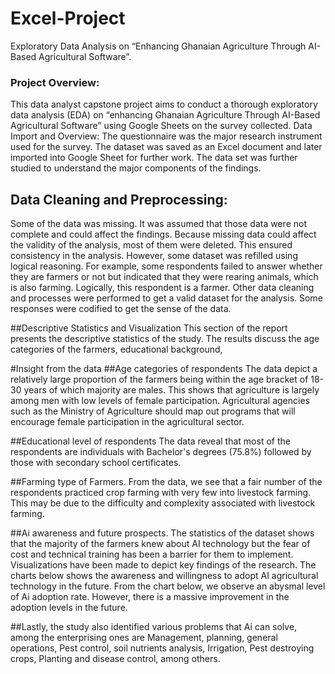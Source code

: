 # Excel-Project

Exploratory Data Analysis on “Enhancing Ghanaian Agriculture Through AI-Based Agricultural Software”.

### Project Overview:
This data analyst capstone project aims to conduct a thorough exploratory data analysis (EDA) on “enhancing Ghanaian Agriculture Through AI-Based Agricultural Software” using Google Sheets on the survey collected. 
Data Import and Overview: The questionnaire was the major research instrument used for the survey. The dataset was saved as an Excel document and later imported into Google Sheet for further work. The data set was further studied to understand the major components of the findings. 

## Data Cleaning and Preprocessing:
Some of the data was missing. It was assumed that those data were not complete and could affect the findings.  Because missing data could affect the validity of the analysis, most of them were deleted. This ensured consistency in the analysis. However, some dataset was refilled using logical reasoning. For example, some respondents failed to answer whether they are farmers or not  but indicated that they were rearing animals, which is also farming. Logically, this respondent is a farmer. Other data cleaning and processes were performed to get a valid dataset for the analysis. Some responses were codified to get the sense of the data. 

##Descriptive Statistics and Visualization
This section of the report presents the descriptive statistics of the study. The results discuss the age categories of the farmers, educational background, 

#Insight from the data
##Age categories of respondents
The data depict a relatively large proportion of the farmers being within the age bracket of 18-30 years of which majority are males. This shows that agriculture is largely among men with low levels of female participation. Agricultural agencies such as the Ministry of Agriculture should map out programs that will encourage female participation in the agricultural sector.

##Educational level of respondents
The data reveal that most of the respondents are individuals with Bachelor's degrees (75.8%) followed by those with secondary school certificates. 

 ##Farming type of Farmers. 
From the data, we see that a fair number of the respondents practiced crop farming with very few into livestock farming. This may be due to the difficulty and complexity associated with livestock farming.

 
##Ai awareness and future prospects.
The statistics of the dataset shows that the majority of the farmers knew about AI technology but the fear of cost and technical training has been a barrier for them to implement. Visualizations have been made to depict key findings of the research. The charts below shows the awareness and willingness to adopt AI agricultural technology in the future. 
From the chart below, we observe an abysmal level of Ai adoption rate. However, there is a massive improvement in the adoption levels in the future. 
 
 
##Lastly, the study also identified various problems that Ai can solve, among the enterprising ones are Management, planning, general operations, Pest control, soil nutrients analysis, Irrigation, Pest destroying crops, Planting and disease control, among others. 










 

